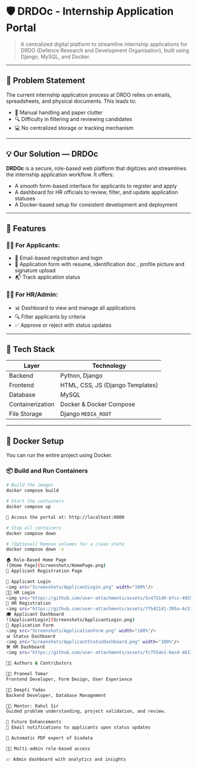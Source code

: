 
# 🛡️ DRDOc - Internship Application Portal

> A centralized digital platform to streamline internship applications for DRDO (Defence Research and Development Organisation), built using Django, MySQL, and Docker.

---

## 📌 Problem Statement

The current internship application process at DRDO relies on emails, spreadsheets, and physical documents. This leads to:
 
- 🧾 Manual handling and paper clutter  
- 🔍 Difficulty in filtering and reviewing candidates  
- 💻 No centralized storage or tracking mechanism  

---

## 💡 Our Solution — DRDOc

**DRDOc** is a secure, role-based web platform that digitizes and streamlines the internship application workflow. It offers:

- A smooth form-based interface for applicants to register and apply  
- A dashboard for HR officials to review, filter, and update application statuses  
- A Docker-based setup for consistent development and deployment  

---

## 🚀 Features

### 👩‍🎓 For Applicants:
- 🔐 Email-based registration and login  
- 📄 Application form with resume, identification doc , profile picture and signature upload
- 📬 Track application status  

### 👨‍💼 For HR/Admin:
- 📊 Dashboard to view and manage all applications  
- 🔍 Filter applicants by criteria  
- ✅ Approve or reject with status updates  

---

## 🧱 Tech Stack

| Layer        | Technology        |
|--------------|-------------------|
| Backend      | Python, Django    |
| Frontend     | HTML, CSS, JS (Django Templates) |
| Database     | MySQL             |
| Containerization | Docker & Docker Compose |
| File Storage | Django `MEDIA_ROOT` |

---

## 🐳 Docker Setup

You can run the entire project using Docker.

### 📦 Build and Run Containers

```bash
# Build the images
docker compose build

# Start the containers
docker compose up

🔗 Access the portal at: http://localhost:8000

# Stop all containers
docker compose down

# (Optional) Remove volumes for a clean state
docker compose down -v

🏠 Role-Based Home Page
![Home Page](Screenshots/HomePage.png)
📝 Applicant Registration Page

🔐 Applicant Login
<img src="Screenshots/ApplicantLogin.png" width="100%"/>
🧑‍💼 HR Login
<img src="https://github.com/user-attachments/assets/5c4731d9-bfcc-4955-a8fb-2a6b5d777d90" width="100%"/>
📝 HR Registration
<img src="https://github.com/user-attachments/assets/7fb42141-395a-4c51-8dbc-2e978374066d" width="100%"/>
🎓 Applicant Dashboard
![ApplicantLogin](Screenshots/ApplicantLogin.png)
📄 Application Form
<img src="Screenshots/ApplicationForm.png" width="100%"/>
📊 Status Dashboard
<img src="Screenshots/ApplicantStatusDashboard.png" width="100%"/> 
🛠️ HR Dashboard
<img src="https://github.com/user-attachments/assets/fc755de1-becd-4613-9fd4-0ecf16712e68" width="100%"/> 

👩‍💻 Authors & Contributors

👨‍💻 Praneel Tomar
Frontend Developer, Form Design, User Experience

👩‍💻 Deepti Yadav
Backend Developer, Database Management

🧑‍🏫 Mentor: Rahul Sir
Guided problem understanding, project validation, and review.

🧪 Future Enhancements
📧 Email notifications to applicants upon status updates

🧾 Automatic PDF export of biodata

🧑‍💼 Multi-admin role-based access

📈 Admin dashboard with analytics and insights







